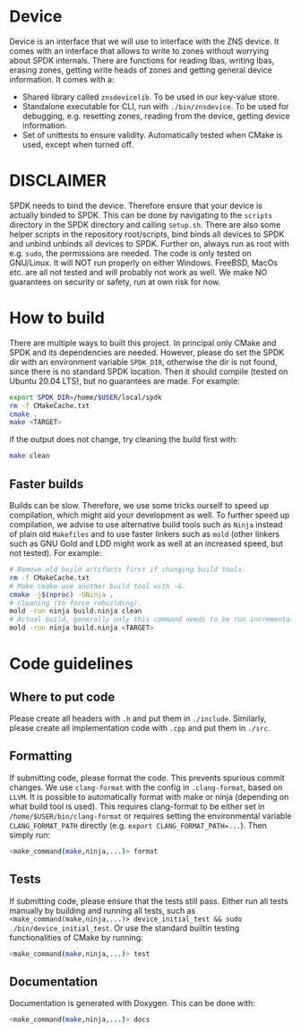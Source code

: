 # Device
Device is an interface that we will use to interface with the ZNS device. It comes with an interface that allows to write to zones without worrying about SPDK internals. There are functions for reading lbas, writing lbas, erasing zones, getting write heads of zones and getting general device information.
It comes with a:
* Shared library called `znsdevicelib`. To be used in our key-value store.
* Standalone executable for CLI, run with `./bin/znsdevice`. To be used for debugging, e.g. resetting zones, reading from the device, getting device information.
* Set of unittests to ensure validity. Automatically tested when CMake is used, except when turned off.

# DISCLAIMER
SPDK needs to bind the device. Therefore ensure that your device is actually binded to SPDK. This can be done by navigating to the `scripts` directory in the SPDK directory and calling `setup.sh`. There are also some helper scripts in the repository root/scripts, bind binds all devices to SPDK and unbind unbinds all devices to SPDK. Further on, always run as root with e.g. `sudo`, the permissions are needed. The code is only tested on GNU/Linux. It will NOT run properly on either Windows. FreeBSD, MacOs etc. are all not tested and will probably not work as well. We make NO guarantees on security or safety, run at own risk for now.

# How to build
There are multiple ways to built this project.
In principal only CMake and SPDK and its dependencies are needed. However, please do set the SPDK dir with an environment variable `SPDK_DIR`, otherwise the dir is not found, since there is no standard SPDK location.
Then it should compile (tested on Ubuntu 20.04 LTS), but no guarantees are made. For example:
```bash
export SPDK_DIR=/home/$USER/local/spdk
rm -f CMakeCache.txt
cmake .
make <TARGET>
```
if the output does not change, try cleaning the build first with:
```bash
make clean
```
## Faster builds
Builds can be slow. Therefore, we use some tricks ourself to speed up compilation, which might aid your development as well. To further speed up compilation, we advise to use alternative build tools such as `Ninja` instead of plain old `Makefiles` and to use faster linkers such as `mold` (other linkers such as GNU Gold and LDD might work as well at an increased speed, but not tested). For example:
```bash
# Remove old build artifacts first if changing build tools.
rm -f CMakeCache.txt
# Make cmake use another build tool with -G.
cmake -j$(nproc) -GNinja .
# cleaning (to force rebuilding).
mold -run ninja build.ninja clean
# Actual build, generally only this command needs to be run incrementally during development.
mold -run ninja build.ninja <TARGET>
```

# Code guidelines
## Where to put code
Please create all headers with `.h` and put them in `./include`. Similarly, please create all implementation code with `.cpp` and put them in `./src`.
## Formatting
If submitting code, please format the code. This prevents spurious commit changes. We use `clang-format` with the config in `.clang-format`, based on `LLVM`. It is possible to automatically format with make or ninja (depending on what build tool is used). This requires clang-format to be either set in `/home/$USER/bin/clang-format` or requires setting the environmental variable `CLANG_FORMAT_PATH` directly (e.g. `export CLANG_FORMAT_PATH=...`). Then simply run:
```bash
<make_command(make,ninja,...)> format
```
## Tests
If submitting code, please ensure that the tests still pass. Either run all tests manually by building and running all tests, such as `<make_command(make,ninja,...)> device_initial_test && sudo ./bin/device_initial_test`. Or use the standard builtin testing functionalities of CMake by running:
```bash
<make_command(make,ninja,...)> test
```
## Documentation
Documentation is generated with Doxygen. This can be done with:
```bash
<make_command(make,ninja,...)> docs
```
